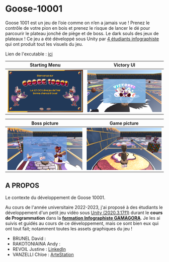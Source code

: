 # Goose-10001

Goose 1001 est un jeu de l’oie comme on n’en a jamais vue ! Prenez le contrôle de votre pion en bois et prenez le risque de lancer le dé pour parcourir le plateau jonché de piège et de boss. Le dark souls des jeux de plateaux ! Ce jeu a été développé sous Unity par [4 étudiants infographiste](#a-propos) qui ont produit tout les visuels du jeu. 

Lien de l'excutable : [ici](https://github.com/CorentinGaut/Goose-10001/blob/main/BuildGoose-10001/Goose_10001.exe)

Starting Menu        |  Victory UI
:-------------------------:|:-------------------------:
  ![image](Doc/StartMenu.png)  |  ![image](Doc/Victory.png)

Boss picture            |  Game picture
:-------------------------:|:-------------------------:
![image](Doc/Boss.png)  |  ![image](Doc/Game.png)

  
  

## A PROPOS
Le contexte du développement de Goose 10001.



Au cours de l'année universitaire 2022-2023, j'ai proposé à des étudiants le développement d'un petit jeu vidéo sous [Unity (2020.3.17f1)](https://unity.com/fr)  durant le **cours de Programmation** dans la **[formation Infographiste GAMAGORA](https://icom.univ-lyon2.fr/gamagora)**. Je les ai suivis et guidés au cours de ce développement, mais ce sont bien eux qui ont tout fait; notamment toutes les assets graphiques du jeu !  

 * BRUNEL David :
 * RAKOTONIAINA Andy :
 * REVOIL Justine : [LinkedIn](https://www.linkedin.com/in/justinerevoil)
 * VANZELLI Chloe : [ArteStation](https://www.artstation.com/bun-dmk)
